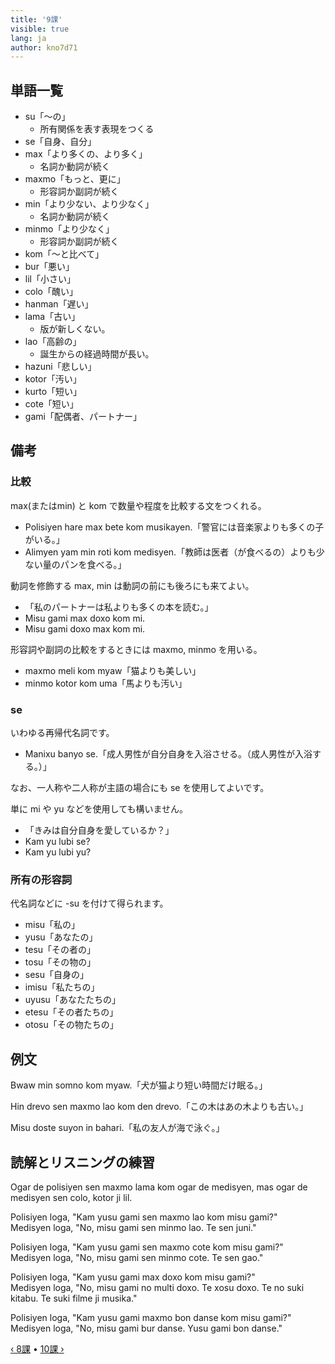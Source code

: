 ```yaml
---
title: '9課'
visible: true
lang: ja
author: kno7d71
---
```


## 単語一覧

- su「〜の」
	- 所有関係を表す表現をつくる
- se「自身、自分」
- max「より多くの、より多く」
	- 名詞か動詞が続く
- maxmo「もっと、更に」
	- 形容詞か副詞が続く
- min「より少ない、より少なく」
	- 名詞か動詞が続く
- minmo「より少なく」
	- 形容詞か副詞が続く
- kom「〜と比べて」
- bur「悪い」
- lil「小さい」
- colo「醜い」
- hanman「遅い」
- lama「古い」
	- 版が新しくない。
- lao「高齢の」
	- 誕生からの経過時間が長い。
- hazuni「悲しい」
- kotor「汚い」
- kurto「短い」
- cote「短い」
- gami「配偶者、パートナー」

## 備考

### 比較

max(またはmin) と kom で数量や程度を比較する文をつくれる。

- Polisiyen hare max bete kom musikayen.「警官には音楽家よりも多くの子がいる。」
- Alimyen yam min roti kom medisyen.「教師は医者（が食べるの）よりも少ない量のパンを食べる。」

動詞を修飾する max, min は動詞の前にも後ろにも来てよい。

- 「私のパートナーは私よりも多くの本を読む。」
- Misu gami max doxo kom mi.
- Misu gami doxo max kom mi.

形容詞や副詞の比較をするときには maxmo, minmo を用いる。

- maxmo meli kom myaw「猫よりも美しい」
- minmo kotor kom uma「馬よりも汚い」

### se

いわゆる再帰代名詞です。

- Manixu banyo se.「成人男性が自分自身を入浴させる。（成人男性が入浴する。）」

なお、一人称や二人称が主語の場合にも se を使用してよいです。

単に mi や yu などを使用しても構いません。

- 「きみは自分自身を愛しているか？」
- Kam yu lubi se?
- Kam yu lubi yu?

### 所有の形容詞

代名詞などに -su を付けて得られます。

- misu「私の」
- yusu「あなたの」
- tesu「その者の」
- tosu「その物の」
- sesu「自身の」
- imisu「私たちの」
- uyusu「あなたたちの」
- etesu「その者たちの」
- otosu「その物たちの」

## 例文

Bwaw min somno kom myaw.「犬が猫より短い時間だけ眠る。」

Hin drevo sen maxmo lao kom den drevo.「この木はあの木よりも古い。」

Misu doste suyon in bahari.「私の友人が海で泳ぐ。」

## 読解とリスニングの練習

Ogar de polisiyen sen maxmo lama kom ogar de medisyen, mas ogar de medisyen sen colo, kotor ji lil.

Polisiyen loga, "Kam yusu gami sen maxmo lao kom misu gami?"    
Medisyen loga, "No, misu gami sen minmo lao. Te sen juni."  

Polisiyen loga, "Kam yusu gami sen maxmo cote kom misu gami?"    
Medisyen loga, "No, misu gami sen minmo cote. Te sen gao."  

Polisiyen loga, "Kam yusu gami max doxo kom misu gami?"  
Medisyen loga, "No, misu gami no multi doxo. Te xosu doxo. Te no suki kitabu. Te suki filme ji musika."  

Polisiyen loga, "Kam yusu gami maxmo bon danse kom misu gami?"    
Medisyen loga, "No, misu gami bur danse. Yusu gami bon danse."  

[&#8249; 8課](./02.darsu.08.default.jpn.md) &#8226;
[10課 &#8250;](./02.darsu.10.default.jpn.md)
